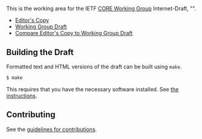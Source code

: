 # 

This is the working area for the IETF [CORE Working Group](https://datatracker.ietf.org/wg/core/documents/) Internet-Draft, "".

* [Editor's Copy](https://core-wg.github.io/multipart-ct/#go.draft-ietf-core-multipart-ct.html)
* [Working Group Draft](https://tools.ietf.org/html/draft-ietf-core-multipart-ct)
* [Compare Editor's Copy to Working Group Draft](https://core-wg.github.io/multipart-ct/#go.draft-ietf-core-multipart-ct.diff)

## Building the Draft

Formatted text and HTML versions of the draft can be built using `make`.

```sh
$ make
```

This requires that you have the necessary software installed.  See
[the instructions](https://github.com/martinthomson/i-d-template/blob/master/doc/SETUP.md).


## Contributing

See the
[guidelines for contributions](https://github.com/core-wg/multipart-ct/blob/master/CONTRIBUTING.md).
